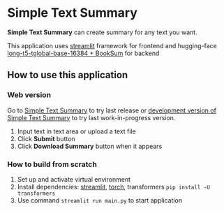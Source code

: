 # Simple Text Summary

**Simple Text Summary** can create summary for any text you want.

This application uses [streamlit](https://streamlit.io) framework for frontend and hugging-face
[long-t5-tglobal-base-16384 + BookSum](https://huggingface.co/pszemraj/long-t5-tglobal-base-16384-book-summary)
for backend

## How to use this application

### Web version

Go to [Simple Text Summary](https://simple-text-summary.streamlit.app/) to try last release or
[development version of Simple Text Summary](https://wip-simple-text-summary.streamlit.app/) to try last work-in-progress version.

1. Input text in text area or upload a text file
2. Click **Submit** button
3. Click **Download Summary** button when it appears

### How to build from scratch

1. Set up and activate virtual environment
2. Install dependencies: [streamlit](https://docs.streamlit.io/library/get-started/installation),
[torch](https://pytorch.org/get-started/locally/), transformers ```pip install -U transformers```
3. Use command ```streamlit run main.py``` to start application
